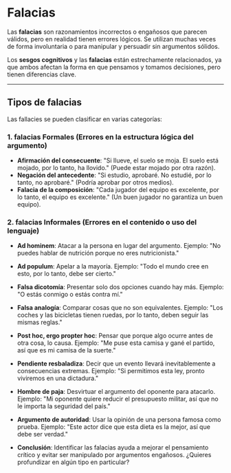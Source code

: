 # Falacias

Las **falacias** son razonamientos incorrectos o engañosos que parecen válidos, pero en realidad tienen errores lógicos. Se utilizan muchas veces de forma involuntaria o para manipular y persuadir sin argumentos sólidos.

Los **sesgos cognitivos** y las **falacias** están estrechamente relacionados, ya que ambos afectan la forma en que pensamos y tomamos decisiones, pero tienen diferencias clave.

---

## **Tipos de falacias**

Las fallacies se pueden clasificar en varias categorías:

### **1️. falacias Formales** (Errores en la estructura lógica del argumento)

- **Afirmación del consecuente**: "Si llueve, el suelo se moja. El suelo está mojado, por lo tanto, ha llovido." (Puede estar mojado por otra razón).
- **Negación del antecedente**: "Si estudio, aprobaré. No estudié, por lo tanto, no aprobaré." (Podría aprobar por otros medios).
- **Falacia de la composición**: "Cada jugador del equipo es excelente, por lo tanto, el equipo es excelente." (Un buen jugador no garantiza un buen equipo).

### **2️. falacias Informales** (Errores en el contenido o uso del lenguaje)

- **Ad hominem**: Atacar a la persona en lugar del argumento. Ejemplo: "No puedes hablar de nutrición porque no eres nutricionista."
- **Ad populum**: Apelar a la mayoría. Ejemplo: "Todo el mundo cree en esto, por lo tanto, debe ser cierto."
- **Falsa dicotomía**: Presentar solo dos opciones cuando hay más. Ejemplo: "O estás conmigo o estás contra mí."
- **Falsa analogía**: Comparar cosas que no son equivalentes. Ejemplo: "Los coches y las bicicletas tienen ruedas, por lo tanto, deben seguir las mismas reglas."
- **Post hoc, ergo propter hoc**: Pensar que porque algo ocurre antes de otra cosa, lo causa. Ejemplo: "Me puse esta camisa y gané el partido, así que es mi camisa de la suerte."
- **Pendiente resbaladiza**: Decir que un evento llevará inevitablemente a consecuencias extremas. Ejemplo: "Si permitimos esta ley, pronto viviremos en una dictadura."
- **Hombre de paja**: Desvirtuar el argumento del oponente para atacarlo. Ejemplo: "Mi oponente quiere reducir el presupuesto militar, así que no le importa la seguridad del país."
- **Argumento de autoridad**: Usar la opinión de una persona famosa como prueba. Ejemplo: "Este actor dice que esta dieta es la mejor, así que debe ser verdad."

- **Conclusión**: Identificar las falacias ayuda a mejorar el pensamiento crítico y evitar ser manipulado por argumentos engañosos. ¿Quieres profundizar en algún tipo en particular?

